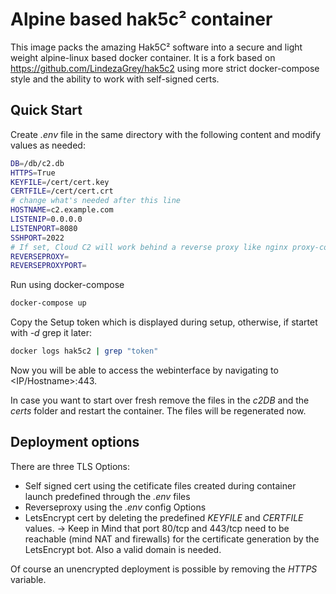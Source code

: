 # Alpine based hak5c² container

This image packs the amazing Hak5C² software into a secure and light weight alpine-linux based docker container. It is a fork based on https://github.com/LindezaGrey/hak5c2 using more strict docker-compose style and the ability to work with self-signed certs.

## Quick Start
Create _.env_ file in the same directory with the following content and modify values as needed:

```sh
DB=/db/c2.db
HTTPS=True
KEYFILE=/cert/cert.key
CERTFILE=/cert/cert.crt
# change what's needed after this line
HOSTNAME=c2.example.com
LISTENIP=0.0.0.0
LISTENPORT=8080
SSHPORT=2022
# If set, Cloud C2 will work behind a reverse proxy like nginx proxy-companion
REVERSEPROXY=
REVERSEPROXYPORT=
```

Run using docker-compose

```sh
docker-compose up
```

Copy the Setup token which is displayed during setup, otherwise, if startet with _-d_ grep it later:

```sh
docker logs hak5c2 | grep "token"
```

Now you will be able to access the webinterface by navigating to <IP/Hostname>:443.

In case you want to start over fresh remove the files in the _c2DB_ and the _certs_ folder and restart the container. The files will be regenerated now.  


## Deployment options

There are three TLS Options:
* Self signed cert using the cetificate files created during container launch predefined through the _.env_ files
* Reverseproxy using the _.env_ config Options
* LetsEncrypt cert by deleting the predefined _KEYFILE_ and _CERTFILE_ values. -> Keep in Mind that port 80/tcp and 443/tcp need to be reachable (mind NAT and firewalls) for the certificate generation by the LetsEncrypt bot. Also a valid domain is needed.

Of course an unencrypted deployment is possible by removing the _HTTPS_ variable.
